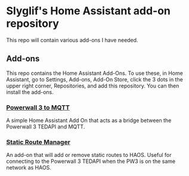 # Slyglif's Home Assistant add-on repository
This repo will contain various add-ons I have needed.

## Add-ons
This repo contains the Home Assistant Add-Ons.  To use these, in Home Assistant, go to Settings, Add-ons, Add-On Store, click the 3 dots in the upper right corner, Repositories, and add this repository.  You can then install the add-ons.

### [Powerwall 3 to MQTT](./powerwall3mqtt)
A simple Home Assistant Add On that acts as a bridge between the Powerwall 3 TEDAPI and MQTT.

### [Static Route Manager](./staticroutes)
An add-on that will add or remove static routes to HAOS.  Useful for connecting to the Powerwall 3 TEDAPI when the PW3 is on the same network as HAOS.
